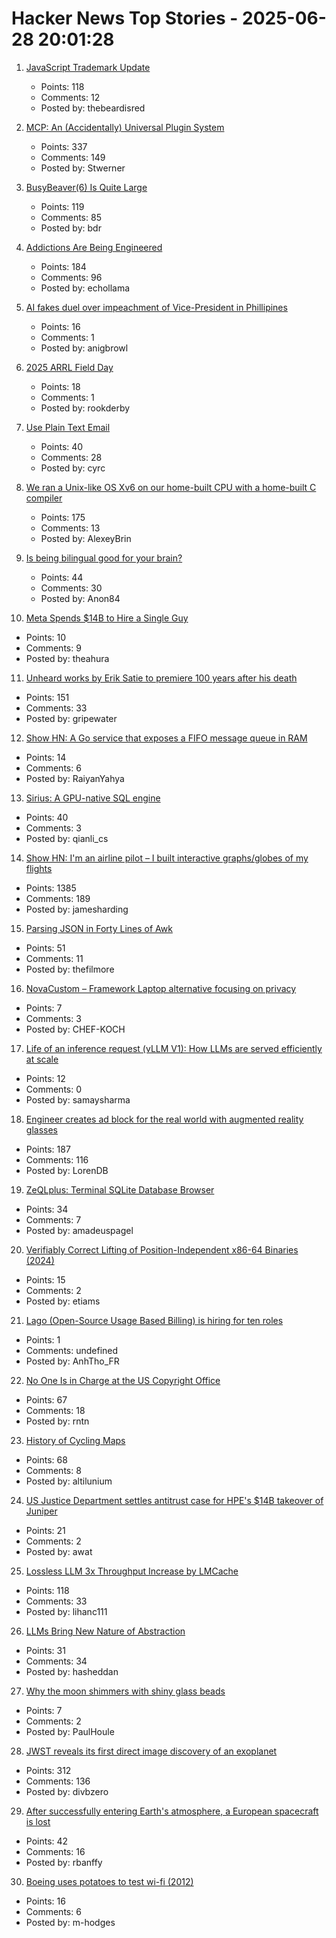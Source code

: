 # Hacker News Top Stories - 2025-06-28 20:01:28

1. [JavaScript Trademark Update](https://deno.com/blog/deno-v-oracle4)
   - Points: 118
   - Comments: 12
   - Posted by: thebeardisred

2. [MCP: An (Accidentally) Universal Plugin System](https://worksonmymachine.substack.com/p/mcp-an-accidentally-universal-plugin)
   - Points: 337
   - Comments: 149
   - Posted by: Stwerner

3. [BusyBeaver(6) Is Quite Large](https://scottaaronson.blog/?p=8972)
   - Points: 119
   - Comments: 85
   - Posted by: bdr

4. [Addictions Are Being Engineered](https://masonyarbrough.substack.com/p/engineered-addictions)
   - Points: 184
   - Comments: 96
   - Posted by: echollama

5. [AI fakes duel over impeachment of Vice-President in Phillipines](https://factcheck.afp.com/doc.afp.com.63ZF9CP)
   - Points: 16
   - Comments: 1
   - Posted by: anigbrowl

6. [2025 ARRL Field Day](https://www.arrl.org/field-day)
   - Points: 18
   - Comments: 1
   - Posted by: rookderby

7. [Use Plain Text Email](https://useplaintext.email/)
   - Points: 40
   - Comments: 28
   - Posted by: cyrc

8. [We ran a Unix-like OS Xv6 on our home-built CPU with a home-built C compiler](https://fuel.edby.coffee/posts/how-we-ported-xv6-os-to-a-home-built-cpu-with-a-home-built-c-compiler/)
   - Points: 175
   - Comments: 13
   - Posted by: AlexeyBrin

9. [Is being bilingual good for your brain?](https://www.economist.com/science-and-technology/2025/06/27/is-being-bilingual-good-for-your-brain)
   - Points: 44
   - Comments: 30
   - Posted by: Anon84

10. [Meta Spends $14B to Hire a Single Guy](https://theahura.substack.com/p/tech-things-meta-spends-14b-to-hire)
   - Points: 10
   - Comments: 9
   - Posted by: theahura

11. [Unheard works by Erik Satie to premiere 100 years after his death](https://www.theguardian.com/music/2025/jun/26/unheard-works-by-erik-satie-to-premiere-100-years-after-his-death)
   - Points: 151
   - Comments: 33
   - Posted by: gripewater

12. [Show HN: A Go service that exposes a FIFO message queue in RAM](https://github.com/raiyanyahya/zapq)
   - Points: 14
   - Comments: 6
   - Posted by: RaiyanYahya

13. [Sirius: A GPU-native SQL engine](https://github.com/sirius-db/sirius)
   - Points: 40
   - Comments: 3
   - Posted by: qianli_cs

14. [Show HN: I'm an airline pilot – I built interactive graphs/globes of my flights](https://jameshard.ing/pilot)
   - Points: 1385
   - Comments: 189
   - Posted by: jamesharding

15. [Parsing JSON in Forty Lines of Awk](https://akr.am/blog/posts/parsing-json-in-forty-lines-of-awk)
   - Points: 51
   - Comments: 11
   - Posted by: thefilmore

16. [NovaCustom – Framework Laptop alternative focusing on privacy](https://novacustom.com/)
   - Points: 7
   - Comments: 3
   - Posted by: CHEF-KOCH

17. [Life of an inference request (vLLM V1): How LLMs are served efficiently at scale](https://www.ubicloud.com/blog/life-of-an-inference-request-vllm-v1)
   - Points: 12
   - Comments: 0
   - Posted by: samaysharma

18. [Engineer creates ad block for the real world with augmented reality glasses](https://www.tomshardware.com/maker-stem/engineer-creates-ad-block-for-the-real-world-with-augmented-reality-glasses-no-more-products-or-branding-in-your-everyday-life)
   - Points: 187
   - Comments: 116
   - Posted by: LorenDB

19. [ZeQLplus: Terminal SQLite Database Browser](https://github.com/ZetloStudio/ZeQLplus)
   - Points: 34
   - Comments: 7
   - Posted by: amadeuspagel

20. [Verifiably Correct Lifting of Position-Independent x86-64 Binaries (2024)](https://dl.acm.org/doi/10.1145/3658644.3690244)
   - Points: 15
   - Comments: 2
   - Posted by: etiams

21. [Lago (Open-Source Usage Based Billing) is hiring for ten roles](https://www.ycombinator.com/companies/lago/jobs)
   - Points: 1
   - Comments: undefined
   - Posted by: AnhTho_FR

22. [No One Is in Charge at the US Copyright Office](https://www.wired.com/story/us-copyright-office-chaos-doge/)
   - Points: 67
   - Comments: 18
   - Posted by: rntn

23. [History of Cycling Maps](https://cyclemaps.blogspot.com/)
   - Points: 68
   - Comments: 8
   - Posted by: altilunium

24. [US Justice Department settles antitrust case for HPE's $14B takeover of Juniper](https://www.reuters.com/business/us-doj-settles-antitrust-case-hpes-14-billion-takeover-juniper-2025-06-28/)
   - Points: 21
   - Comments: 2
   - Posted by: awat

25. [Lossless LLM 3x Throughput Increase by LMCache](https://github.com/LMCache/LMCache)
   - Points: 118
   - Comments: 33
   - Posted by: lihanc111

26. [LLMs Bring New Nature of Abstraction](https://martinfowler.com/articles/2025-nature-abstraction.html)
   - Points: 31
   - Comments: 34
   - Posted by: hasheddan

27. [Why the moon shimmers with shiny glass beads](https://phys.org/news/2025-06-moon-shimmers-shiny-glass-beads.html)
   - Points: 7
   - Comments: 2
   - Posted by: PaulHoule

28. [JWST reveals its first direct image discovery of an exoplanet](https://www.smithsonianmag.com/smart-news/james-webb-space-telescope-reveals-its-first-direct-image-discovery-of-an-exoplanet-180986886/)
   - Points: 312
   - Comments: 136
   - Posted by: divbzero

29. [After successfully entering Earth's atmosphere, a European spacecraft is lost](https://arstechnica.com/space/2025/06/a-european-spacecraft-company-flies-its-vehicle-then-loses-it-after-reentry/)
   - Points: 42
   - Comments: 16
   - Posted by: rbanffy

30. [Boeing uses potatoes to test wi-fi (2012)](https://www.bbc.com/news/technology-20813441)
   - Points: 16
   - Comments: 6
   - Posted by: m-hodges

